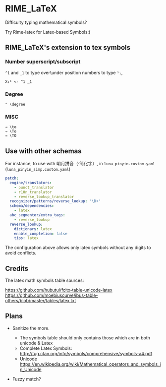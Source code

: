 # RIME_LaTeX

Difficulty typing mathematical symbols?

Try Rime-latex for Latex-based Symbols:)

## RIME_LaTeX's extension to tex symbols

### Number superscript/subscript

`^1` and `_1` to type over\under position numbers to type `¹₁`, 
```
X₁¹ <- ^1 _1 
```
### Degree
```
° \degree 
```
### MISC
```
→ \to
⇒ \To
⇛ \TO
```

## Use with other schemas

For instance, to use with 朙月拼音（·简化字）, in `luna_pinyin.custom.yaml` (`luna_pinyin_simp.custom.yaml`)

```yaml
patch:
  engine/translators:
    - punct_translator
    - r10n_translator
    - reverse_lookup_translator
  recognizer/patterns/reverse_lookup: '\D+'
  schema/dependencies:
    - latex
  abc_segmentor/extra_tags:
    - reverse_lookup
  reverse_lookup:
    dictionary: latex
    enable_completion: false
    tips: latex
```

The configuration above allows only latex symbols without any digits to avoid conflicts.

## Credits

The latex math symbols table sources:

https://github.com/hubutui/fcitx-table-unicode-latex
https://github.com/moebiuscurve/ibus-table-others/blob/master/tables/latex.txt

## Plans

+ Sanitize the more.
  + The symbols table should only contains those which are in both unicode & Latex
  + Complete Latex Symbols: <http://tug.ctan.org/info/symbols/comprehensive/symbols-a4.pdf>
  + Unicode <https://en.wikipedia.org/wiki/Mathematical_operators_and_symbols_in_Unicode>

+ Fuzzy match?

